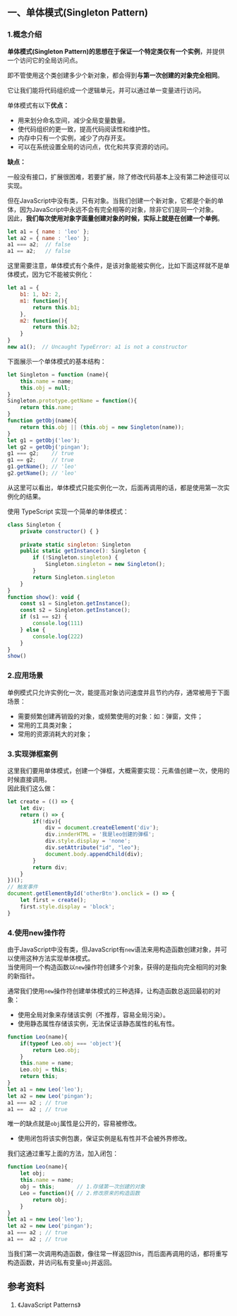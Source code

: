 ## 一、单体模式(Singleton Pattern)
### 1.概念介绍
**单体模式(Singleton Pattern)**的思想在于**保证一个特定类仅有一个实例**，并提供一个访问它的全局访问点。

即不管使用这个类创建多少个新对象，都会得到**与第一次创建的对象完全相同**。 

它让我们能将代码组织成一个逻辑单元，并可以通过单一变量进行访问。   

单体模式有以下**优点：** 

* 用来划分命名空间，减少全局变量数量。   
* 使代码组织的更一致，提高代码阅读性和维护性。
* 内存中只有一个实例，减少了内存开支。
* 可以在系统设置全局的访问点，优化和共享资源的访问。

**缺点：**

一般没有接口，扩展很困难，若要扩展，除了修改代码基本上没有第二种途径可以实现。

但在JavaScript中没有类，只有对象。当我们创建一个新对象，它都是个新的单体，因为JavaScript中永远不会有完全相等的对象，除非它们是同一个对象。   
因此，**我们每次使用对象字面量创建对象的时候，实际上就是在创建一个单例**。   
```js
let a1 = { name : 'leo' };
let a2 = { name : 'leo' };
a1 === a2;  // false
a1 == a2;   // false
```

这里需要注意，单体模式有个条件，是该对象能被实例化，比如下面这样就不是单体模式，因为它不能被实例化：   
```js
let a1 = {
    b1: 1, b2: 2,
    m1: function(){
        return this.b1;
    },
    m2: function(){
        return this.b2;
    }
}
new a1();  // Uncaught TypeError: a1 is not a constructor
```

下面展示一个单体模式的基本结构：   

```js
let Singleton = function (name){
    this.name = name;
    this.obj = null;
}
Singleton.prototype.getName = function(){
    return this.name;
}
function getObj(name){
    return this.obj || (this.obj = new Singleton(name));
}
let g1 = getObj('leo');
let g2 = getObj('pingan');
g1 === g2;    // true
g1 == g2;     // true
g1.getName(); // 'leo'
g2.getName(); // 'leo'
```
从这里可以看出，单体模式只能实例化一次，后面再调用的话，都是使用第一次实例化的结果。   

使用 TypeScript 实现一个简单的单体模式：

```js
class Singleton {
    private constructor() { }
    
    private static singleton: Singleton
    public static getInstance(): Singleton {
        if (!Singleton.singleton) {
            Singleton.singleton = new Singleton();
        }
        return Singleton.singleton
    }
}
function show(): void {
    const s1 = Singleton.getInstance();
    const s2 = Singleton.getInstance();
    if (s1 == s2) {
        console.log(111)
    } else {
        console.log(222)
    }
}
show()
```

### 2.应用场景
单例模式只允许实例化一次，能提高对象访问速度并且节约内存，通常被用于下面场景：
* 需要频繁创建再销毁的对象，或频繁使用的对象：如：弹窗，文件；   
* 常用的工具类对象；   
* 常用的资源消耗大的对象；   

### 3.实现弹框案例
这里我们要用单体模式，创建一个弹框，大概需要实现：元素值创建一次，使用的时候直接调用。   
因此我们这么做：   
```js
let create = (() => {
    let div;
    return () => {
        if(!div){
            div = document.createElement('div');
            div.innderHTML = '我是leo创建的弹框';
            div.style.display = 'none';
            div.setAttribute("id", "leo");
            document.body.appendChild(div);
        }
        return div;
    }
})();
// 触发事件
document.getElementById('otherBtn').onclick = () => {
    let first = create();
    first.style.display = 'block';
}
```

### 4.使用new操作符
由于JavaScript中没有类，但JavaScript有`new`语法来用构造函数创建对象，并可以使用这种方法实现单体模式。     
当使用同一个构造函数以`new`操作符创建多个对象，获得的是指向完全相同的对象的新指针。

通常我们使用`new`操作符创建单体模式的三种选择，让构造函数总返回最初的对象：   
* 使用全局对象来存储该实例（不推荐，容易全局污染）。   
* 使用静态属性存储该实例，无法保证该静态属性的私有性。    
```js
function Leo(name){
    if(typeof Leo.obj === 'object'){
        return Leo.obj;
    }
    this.name = name;
    Leo.obj = this;
    return this;
}
let a1 = new Leo('leo');
let a2 = new Leo('pingan');
a1 === a2 ; // true
a1 ==  a2 ; // true
```
唯一的缺点就是`obj`属性是公开的，容易被修改。   

* 使用闭包将该实例包裹，保证实例是私有性并不会被外界修改。  

我们这通过重写上面的方法，加入闭包：    
```js
function Leo(name){
    let obj;
    this.name = name;
    obj = this;       // 1.存储第一次创建的对象
    Leo = function(){ // 2.修改原来的构造函数
        return obj;
    }
}
let a1 = new Leo('leo');
let a2 = new Leo('pingan');
a1 === a2 ; // true
a1 ==  a2 ; // true
```
当我们第一次调用构造函数，像往常一样返回this，而后面再调用的话，都将重写构造函数，并访问私有变量`obj`并返回。   


## 参考资料   
1. 《JavaScript Patterns》